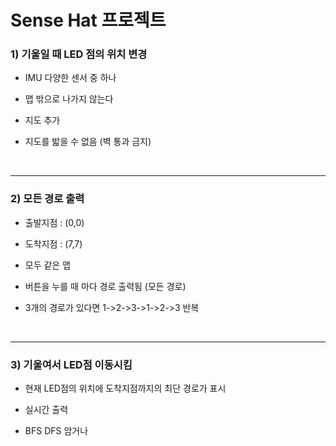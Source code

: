 # Sense Hat 프로젝트 

### 1) 기울일 때 LED 점의 위치 변경

- IMU 다양한 센서 중 하나
  
- 맵 밖으로 나가지 않는다
  
- 지도 추가
  
- 지도를 밟을 수 없음 (벽 통과 금지)
  
<br>

------------------------------------------------


### 2) 모든 경로 출력

- 출발지점 : (0,0)
  
- 도착지점 : (7,7)
  
- 모두 같은 맵
  
- 버튼을 누를 때 마다 경로 출력됨 (모든 경로)
  
- 3개의 경로가 있다면 1->2->3->1->2->3 반복

<br>

---------------------------------------------
### 3) 기울여서 LED점 이동시킴

- 현재 LED점의 위치에 도착지점까지의 최단 경로가 표시
  
- 실시간 출력
  
- BFS DFS 암거나
  